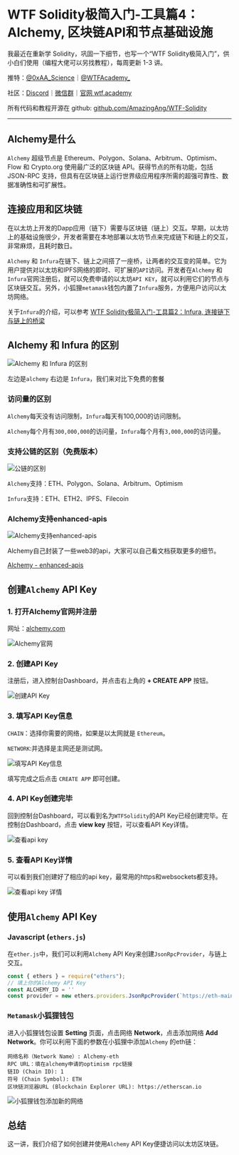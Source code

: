 # WTF Solidity极简入门-工具篇4：Alchemy, 区块链API和节点基础设施

我最近在重新学 Solidity，巩固一下细节，也写一个“WTF Solidity极简入门”，供小白们使用（编程大佬可以另找教程），每周更新 1-3 讲。

推特：[@0xAA_Science](https://twitter.com/0xAA_Science)｜[@WTFAcademy_](https://twitter.com/WTFAcademy_)

社区：[Discord](https://discord.gg/5akcruXrsk)｜[微信群](https://docs.google.com/forms/d/e/1FAIpQLSe4KGT8Sh6sJ7hedQRuIYirOoZK_85miz3dw7vA1-YjodgJ-A/viewform?usp=sf_link)｜[官网 wtf.academy](https://wtf.academy)

所有代码和教程开源在 github: [github.com/AmazingAng/WTF-Solidity](https://github.com/AmazingAng/WTF-Solidity)

-----
## Alchemy是什么

`Alchemy` 超级节点是 Ethereum、Polygon、Solana、Arbitrum、Optimism、Flow 和 Crypto.org 使用最广泛的区块链 API。获得节点的所有功能，包括 JSON-RPC 支持，但具有在区块链上运行世界级应用程序所需的超强可靠性、数据准确性和可扩展性。

## 连接应用和区块链

在以太坊上开发的Dapp应用（链下）需要与区块链（链上）交互。早期，以太坊上的基础设施很少，开发者需要在本地部署以太坊节点来完成链下和链上的交互，非常麻烦，且耗时数日。

`Alchemy` 和 `Infura`在链下、链上之间搭了一座桥，让两者的交互变的简单。它为用户提供对以太坊和IPFS网络的即时、可扩展的`API`访问。开发者在`Alchemy` 和 `Infura`官网注册后，就可以免费申请的以太坊`API KEY`，就可以利用它们的节点与区块链交互。另外，小狐狸`metamask`钱包内置了`Infura`服务，方便用户访问以太坊网络。

关于`Infura`的介绍，可以参考 [WTF Solidity极简入门-工具篇2：Infura, 连接链下与链上的桥梁](https://github.com/AmazingAng/WTF-Solidity/blob/main/Topics/Tools/TOOL02_Infura/readme.md)

## Alchemy 和 Infura 的区别

![Alchemy 和 Infura 的区别](./img/alchemy-1.png)

左边是`alchemy` 右边是 `Infura`，我们来对比下免费的套餐

### 访问量的区别

`Alchemy`每天没有访问限制，`Infura`每天有100,000的访问限制。

`Alchemy`每个月有`300,000,000`的访问量，`Infura`每个月有`3,000,000`的访问量。


### 支持公链的区别（免费版本）

![公链的区别](./img/alchemy-2.png)

`Alchemy`支持：ETH、Polygon、Solana、Arbitrum、Optimism

`Infura`支持：ETH、ETH2、IPFS、Filecoin 

### Alchemy支持enhanced-apis

![Alchemy支持enhanced-apis](./img/alchemy-3.png)


Alchemy自己封装了一些web3的api，大家可以自己看文档获取更多的细节。

[Alchemy - enhanced-apis](https://dashboard.alchemyapi.io/enhanced-apis)

## 创建`Alchemy` API Key

### 1. 打开Alchemy官网并注册

网址：[alchemy.com](https://www.alchemy.com/)

![Alchemy官网](./img/alchemy-4.png)


### 2. 创建API Key
注册后，进入控制台Dashboard，并点击右上角的 **+ CREATE APP** 按钮。

![创建API Key](./img/alchemy-5.png)


### 3. 填写API Key信息

`CHAIN`：选择你需要的网络，如果是以太网就是 `Ethereum`。

`NETWORK`:并选择是主网还是测试网。

![填写API Key信息](./img/alchemy-6.png)

填写完成之后点击 `CREATE APP` 即可创建。

### 4. API Key创建完毕

回到控制台Dashboard，可以看到名为`WTFSolidity`的API Key已经创建完毕。在控制台Dashboard，点击  **view key** 按钮，可以查看API Key详情。

![查看api key](./img/alchemy-7.png)


### 5. 查看API Key详情

可以看到我们创建好了相应的api key，最常用的https和websockets都支持。

![查看api key 详情](./img/alchemy-8.png)


## 使用`Alchemy` API Key 

### Javascript (`ethers.js`)
在`ether.js`中，我们可以利用`Alchemy` API Key来创建`JsonRpcProvider`，与链上交互。

```javascript
const { ethers } = require("ethers");
// 填上你的Alchemy API Key
const ALCHEMY_ID = '' 
const provider = new ethers.providers.JsonRpcProvider(`https://eth-mainnet.g.alchemy.com/v2/${ALCHEMY_ID}`)
```

### `Metamask`小狐狸钱包

进入小狐狸钱包设置 **Setting** 页面，点击网络 **Network**，点击添加网络 **Add Network**。你可以利用下面的参数在小狐狸中添加`Alchemy` 的eth链：

```
网络名称（Network Name）: Alchemy-eth
RPC URL：填在alchemy申请的optimism rpc链接
链ID (Chain ID): 1
符号 (Chain Symbol): ETH
区块链浏览器URL (Blockchain Explorer URL): https://etherscan.io
```

![小狐狸钱包添加新的网络](./img/alchemy-9.png)


## 总结

这一讲，我们介绍了如何创建并使用`Alchemy` API Key便捷访问以太坊区块链。

